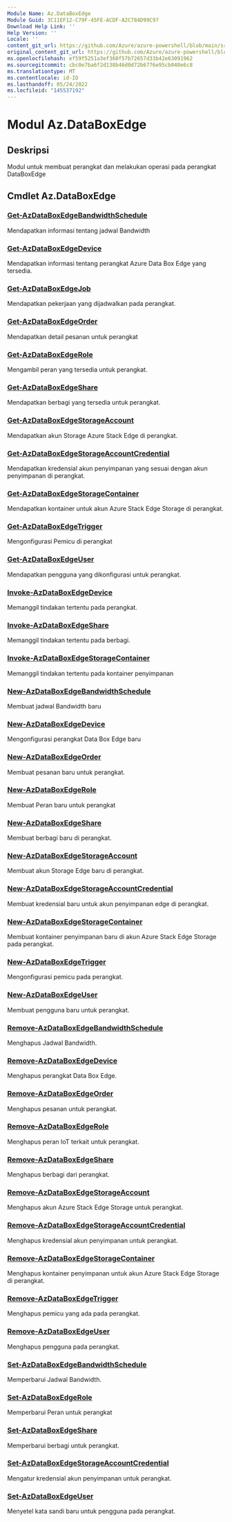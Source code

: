 ```yaml
---
Module Name: Az.DataBoxEdge
Module Guid: 3C11EF12-C79F-45FE-ACDF-A2C784D99C97
Download Help Link: ''
Help Version: ''
Locale: ''
content_git_url: https://github.com/Azure/azure-powershell/blob/main/src/DataBoxEdge/DataBoxEdge/help/Az.DataBoxEdge.md
original_content_git_url: https://github.com/Azure/azure-powershell/blob/main/src/DataBoxEdge/DataBoxEdge/help/Az.DataBoxEdge.md
ms.openlocfilehash: ef59f5251a3ef360f57b72657d33b42e63091962
ms.sourcegitcommit: cbc0e7ba6f2d138b46d0d72b6776e95cb040e6c8
ms.translationtype: MT
ms.contentlocale: id-ID
ms.lasthandoff: 05/24/2022
ms.locfileid: "145537192"
---
```

# Modul Az.DataBoxEdge
## Deskripsi
Modul untuk membuat perangkat dan melakukan operasi pada perangkat DataBoxEdge

## Cmdlet Az.DataBoxEdge
### [Get-AzDataBoxEdgeBandwidthSchedule](Get-AzDataBoxEdgeBandwidthSchedule.md)
Mendapatkan informasi tentang jadwal Bandwidth

### [Get-AzDataBoxEdgeDevice](Get-AzDataBoxEdgeDevice.md)
Mendapatkan informasi tentang perangkat Azure Data Box Edge yang tersedia.

### [Get-AzDataBoxEdgeJob](Get-AzDataBoxEdgeJob.md)
Mendapatkan pekerjaan yang dijadwalkan pada perangkat.

### [Get-AzDataBoxEdgeOrder](Get-AzDataBoxEdgeOrder.md)
Mendapatkan detail pesanan untuk perangkat

### [Get-AzDataBoxEdgeRole](Get-AzDataBoxEdgeRole.md)
Mengambil peran yang tersedia untuk perangkat.

### [Get-AzDataBoxEdgeShare](Get-AzDataBoxEdgeShare.md)
Mendapatkan berbagi yang tersedia untuk perangkat.

### [Get-AzDataBoxEdgeStorageAccount](Get-AzDataBoxEdgeStorageAccount.md)
Mendapatkan akun Storage Azure Stack Edge di perangkat.

### [Get-AzDataBoxEdgeStorageAccountCredential](Get-AzDataBoxEdgeStorageAccountCredential.md)
Mendapatkan kredensial akun penyimpanan yang sesuai dengan akun penyimpanan di perangkat.

### [Get-AzDataBoxEdgeStorageContainer](Get-AzDataBoxEdgeStorageContainer.md)
Mendapatkan kontainer untuk akun Azure Stack Edge Storage di perangkat.

### [Get-AzDataBoxEdgeTrigger](Get-AzDataBoxEdgeTrigger.md)
Mengonfigurasi Pemicu di perangkat
 

### [Get-AzDataBoxEdgeUser](Get-AzDataBoxEdgeUser.md)
Mendapatkan pengguna yang dikonfigurasi untuk perangkat.

### [Invoke-AzDataBoxEdgeDevice](Invoke-AzDataBoxEdgeDevice.md)
Memanggil tindakan tertentu pada perangkat.

### [Invoke-AzDataBoxEdgeShare](Invoke-AzDataBoxEdgeShare.md)
Memanggil tindakan tertentu pada berbagi.

### [Invoke-AzDataBoxEdgeStorageContainer](Invoke-AzDataBoxEdgeStorageContainer.md)
Memanggil tindakan tertentu pada kontainer penyimpanan

### [New-AzDataBoxEdgeBandwidthSchedule](New-AzDataBoxEdgeBandwidthSchedule.md)
Membuat jadwal Bandwidth baru

### [New-AzDataBoxEdgeDevice](New-AzDataBoxEdgeDevice.md)
Mengonfigurasi perangkat Data Box Edge baru

### [New-AzDataBoxEdgeOrder](New-AzDataBoxEdgeOrder.md)
Membuat pesanan baru untuk perangkat.

### [New-AzDataBoxEdgeRole](New-AzDataBoxEdgeRole.md)
Membuat Peran baru untuk perangkat

### [New-AzDataBoxEdgeShare](New-AzDataBoxEdgeShare.md)
Membuat berbagi baru di perangkat.

### [New-AzDataBoxEdgeStorageAccount](New-AzDataBoxEdgeStorageAccount.md)
Membuat akun Storage Edge baru di perangkat.

### [New-AzDataBoxEdgeStorageAccountCredential](New-AzDataBoxEdgeStorageAccountCredential.md)
Membuat kredensial baru untuk akun penyimpanan edge di perangkat.

### [New-AzDataBoxEdgeStorageContainer](New-AzDataBoxEdgeStorageContainer.md)
Membuat kontainer penyimpanan baru di akun Azure Stack Edge Storage pada perangkat.

### [New-AzDataBoxEdgeTrigger](New-AzDataBoxEdgeTrigger.md)
Mengonfigurasi pemicu pada perangkat.

### [New-AzDataBoxEdgeUser](New-AzDataBoxEdgeUser.md)
Membuat pengguna baru untuk perangkat.

### [Remove-AzDataBoxEdgeBandwidthSchedule](Remove-AzDataBoxEdgeBandwidthSchedule.md)
Menghapus Jadwal Bandwidth.

### [Remove-AzDataBoxEdgeDevice](Remove-AzDataBoxEdgeDevice.md)
Menghapus perangkat Data Box Edge.

### [Remove-AzDataBoxEdgeOrder](Remove-AzDataBoxEdgeOrder.md)
Menghapus pesanan untuk perangkat.

### [Remove-AzDataBoxEdgeRole](Remove-AzDataBoxEdgeRole.md)
Menghapus peran IoT terkait untuk perangkat.

### [Remove-AzDataBoxEdgeShare](Remove-AzDataBoxEdgeShare.md)
Menghapus berbagi dari perangkat.

### [Remove-AzDataBoxEdgeStorageAccount](Remove-AzDataBoxEdgeStorageAccount.md)
Menghapus akun Azure Stack Edge Storage untuk perangkat.

### [Remove-AzDataBoxEdgeStorageAccountCredential](Remove-AzDataBoxEdgeStorageAccountCredential.md)
Menghapus kredensial akun penyimpanan untuk perangkat.

### [Remove-AzDataBoxEdgeStorageContainer](Remove-AzDataBoxEdgeStorageContainer.md)
Menghapus kontainer penyimpanan untuk akun Azure Stack Edge Storage di perangkat.

### [Remove-AzDataBoxEdgeTrigger](Remove-AzDataBoxEdgeTrigger.md)
Menghapus pemicu yang ada pada perangkat.

### [Remove-AzDataBoxEdgeUser](Remove-AzDataBoxEdgeUser.md)
Menghapus pengguna pada perangkat.

### [Set-AzDataBoxEdgeBandwidthSchedule](Set-AzDataBoxEdgeBandwidthSchedule.md)
Memperbarui Jadwal Bandwidth.

### [Set-AzDataBoxEdgeRole](Set-AzDataBoxEdgeRole.md)
Memperbarui Peran untuk perangkat

### [Set-AzDataBoxEdgeShare](Set-AzDataBoxEdgeShare.md)
Memperbarui berbagi untuk perangkat.

### [Set-AzDataBoxEdgeStorageAccountCredential](Set-AzDataBoxEdgeStorageAccountCredential.md)
Mengatur kredensial akun penyimpanan untuk perangkat.

### [Set-AzDataBoxEdgeUser](Set-AzDataBoxEdgeUser.md)
Menyetel kata sandi baru untuk pengguna pada perangkat.


